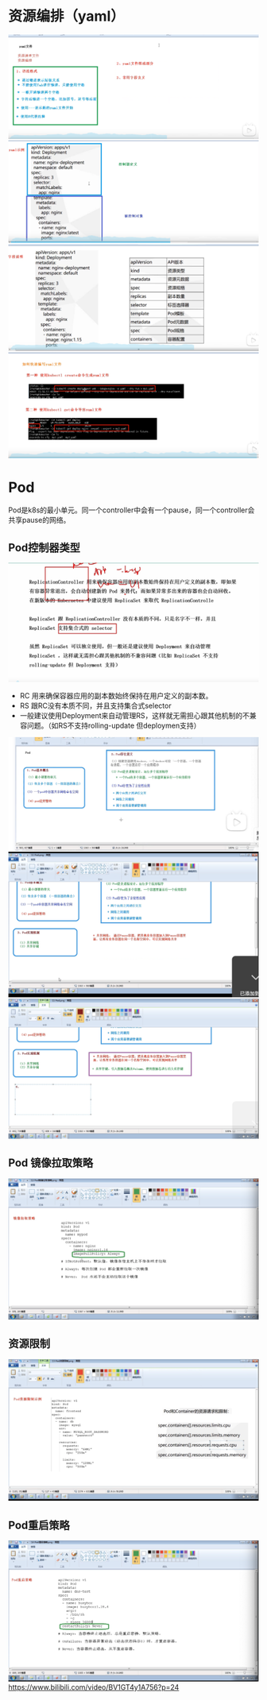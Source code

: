 # 资源编排（yaml）
![](_doc/2.png)
![](_doc/3.png)
![](_doc/4.png)
![](_doc/5.png)
# Pod
Pod是k8s的最小单元。同一个controller中会有一个pause，同一个controller会共享pause的网络。
## Pod控制器类型
![](_doc/1.png)
- RC 用来确保容器应用的副本数始终保持在用户定义的副本数。
- RS 跟RC没有本质不同，并且支持集合式selector
- 一般建议使用Deployment来自动管理RS，这样就无需担心跟其他机制的不兼容问题。（如RS不支持rolling-update 但deploymen支持）

![](_doc/6.png)
![](_doc/7.png)
![](_doc/8.png)
## Pod 镜像拉取策略
![](_doc/9.png)
## 资源限制
![](_doc/10.png)
## Pod重启策略
![](_doc/11.png)
https://www.bilibili.com/video/BV1GT4y1A756?p=24